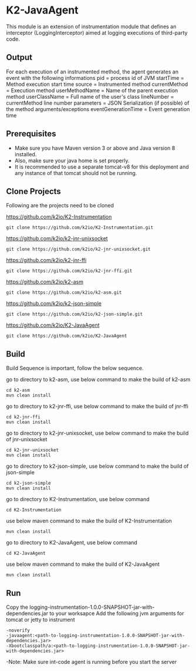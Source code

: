 # K2-JavaAgent

This module is an extension of instrumentation module that defines an interceptor (LoggingInterceptor) aimed at logging executions of third-party code.

## Output
For each execution of an instrumented method, the agent generates an event with the following informations
pid = process id of JVM
startTime = Method execution start time
source = Instrumented method
currentMethod = Execution method
userMethodName = Name of the parent execution method 
userClassName = Full name of the user's class 
lineNumber = currentMethod line number
parameters = JSON Serialization (if possible) of the method arguments/exceptions
eventGenerationTime = Event generation time


## Prerequisites
- Make sure you have Maven version 3 or above and Java version 8 installed.
- Also, make sure your java home is set properly.  
- It is recommended to use a separate tomcat-v8 for this deployment and any instance of that tomcat should not be running.

## Clone Projects 

Following are the projects need to be cloned

https://github.com/k2io/K2-Instrumentation
```
git clone https://github.com/k2io/K2-Instrumentation.git
```

https://github.com/k2io/k2-jnr-unixsocket
```
git clone https://github.com/k2io/k2-jnr-unixsocket.git
```

https://github.com/k2io/k2-jnr-ffi
```
git clone https://github.com/k2io/k2-jnr-ffi.git
```

https://github.com/k2io/k2-asm
```
git clone https://github.com/k2io/k2-asm.git
```

https://github.com/k2io/k2-json-simple
```
git clone https://github.com/k2io/k2-json-simple.git
```

https://github.com/k2io/K2-JavaAgent
```
git clone https://github.com/k2io/K2-JavaAgent
```

## Build
Build Sequence is important, follow the below sequence.

go to directory to k2-asm, use below command to make the build of k2-asm
```
cd k2-asm
mvn clean install
```

go to directory to k2-jnr-ffi, use below command to make the build of jnr-ffi
```
cd k2-jnr-ffi
mvn clean install
```

go to directory to k2-jnr-unixsocket, use below command to make the build of jnr-unixsocket
```
cd k2-jnr-unixsocket
mvn clean install
```

go to directory to k2-json-simple, use below command to make the build of json-simple
```
cd k2-json-simple
mvn clean install
```

go to directory to K2-Instrumentation, use below command
```
cd K2-Instrumentation
```

use below maven command to make the build of K2-Instrumentation
```
mvn clean install
```

go to directory to K2-JavaAgent, use below command
```
cd K2-JavaAgent
```

use below maven command to make the build of K2-JavaAgent
```
mvn clean install
```

## Run
Copy the logging-instrumentation-1.0.0-SNAPSHOT-jar-with-dependencies.jar to your worksapce 
Add the following jvm arguments for tomcat or jetty to instrument
```
-noverify
-javaagent:<path-to-logging-instrumentation-1.0.0-SNAPSHOT-jar-with-dependencies.jar>
-Xbootclasspath/a:<path-to-logging-instrumentation-1.0.0-SNAPSHOT-jar-with-dependencies.jar>
```

-Note: Make sure int-code agent is running before you start the server


